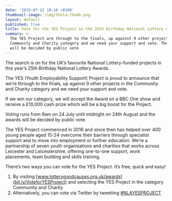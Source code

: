 ```yaml
---
date: '2019-07-22 10:16 +0100'
thumbnail-image: /img/thnla-thumb.png
layout: default
published: true
title: Vote for the YES Project in the 25th Birthday National Lottery Awards
summary: >-
  The YES Project are through to the finals, up against 9 other projects in the
  Community and Charity category and we need your support and vote. The winners
  will be decided by public vote
---
```


The search is on for the UK’s favourite National Lottery-funded projects in this year’s 25th Birthday National Lottery Awards. 

The YES (Youth Employability Support) Project is proud to announce that we’re through to the finals, up against 9 other projects in the Community and Charity category and we need your support and vote.

If we win our category, we will accept the Award on a BBC One show and receive a £10,000 cash prize which will be a big boost for the Project.

Voting runs from 9am on 24 July until midnight on 24th August and the awards will be decided by public vote.

The YES Project commenced in 2016 and since then has helped over 400 young people aged 15-24 overcome their barriers through specialist support and to move into employment or further education. We’re a partnership of seven youth organisations and charities that works across Leicester and Leicestershire, offering one-to-one support, work placements, team building and skills training. 

There’s two ways you can vote for the YES Project. It’s free, quick and easy!

1. By visiting [www.lotterygoodcauses.org.uk/awards](bit.ly/VoteforYESProject) and selecting the YES Project in the  category Community and Charity
2. Alternatively, you can vote via Twitter by tweetiing <a href="https://twitter.com/intent/tweet?text=I would like to vote for the YES Project Leicester %23NLAYESProject">#NLAYESPROJECT</a> 
